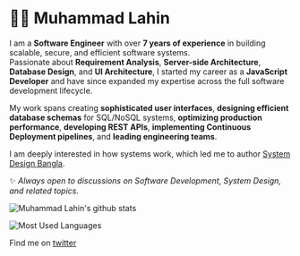 # 👨‍💻 Muhammad Lahin

I am a **Software Engineer** with over **7 years of experience** in building scalable, secure, and efficient software systems.  
Passionate about **Requirement Analysis**, **Server-side Architecture**, **Database Design**, and **UI Architecture**, I started my career as a **JavaScript Developer** and have since expanded my expertise across the full software development lifecycle.

My work spans creating **sophisticated user interfaces**, **designing efficient database schemas** for SQL/NoSQL systems, **optimizing production performance**, **developing REST APIs**, **implementing Continuous Deployment pipelines**, and **leading engineering teams**.

I am deeply interested in how systems work, which led me to author [System Design Bangla](https://github.com/lahin31/system-design-bangla).

✨ *Always open to discussions on Software Development, System Design, and related topics.*  
    
![Muhammad Lahin's github stats](https://github-readme-stats.vercel.app/api?username=lahin31&count_private=true)

![Most Used Languages](https://github-readme-stats.vercel.app/api/top-langs/?username=lahin31&layout=compact)

Find me on [twitter](https://twitter.com/lahin31)
